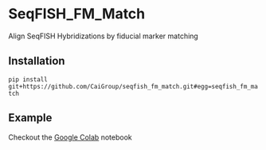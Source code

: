 # SeqFISH_FM_Match
Align SeqFISH Hybridizations by fiducial marker matching

## Installation

`pip install git+https://github.com/CaiGroup/seqfish_fm_match.git#egg=seqfish_fm_match`


## Example

Checkout the [Google Colab](https://colab.research.google.com/github/CaiGroup/seqfish_fm_match/blob/main/example_notebook/example_alignment_colab_py.ipynb) notebook
